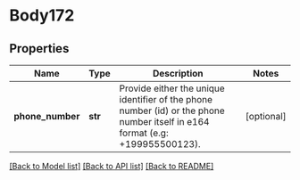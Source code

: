 # Body172

## Properties
Name | Type | Description | Notes
------------ | ------------- | ------------- | -------------
**phone_number** | **str** | Provide either the unique identifier of the phone number (id) or the phone number itself in e164 format (e.g: +199955500123). | [optional] 

[[Back to Model list]](../README.md#documentation-for-models) [[Back to API list]](../README.md#documentation-for-api-endpoints) [[Back to README]](../README.md)

